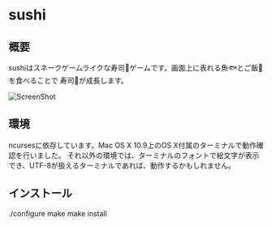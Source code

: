 
sushi
=====

## 概要

sushiはスネークゲームライクな寿司🍣ゲームです。画面上に表れる魚🐟とご飯🍚を食べることで
寿司🍣が成長します。

![ScreenShot](https://raw.github.com/wiki/aasoukai128/sushi/screenshot.jpg)

## 環境

ncursesに依存しています。Mac OS X 10.9上のOS X付属のターミナルで動作確認を行いました。
それ以外の環境では、ターミナルのフォントで絵文字が表示でき、UTF-8が扱えるターミナルであれば、動作するかもしれません。

## インストール

./configure
make
make install

